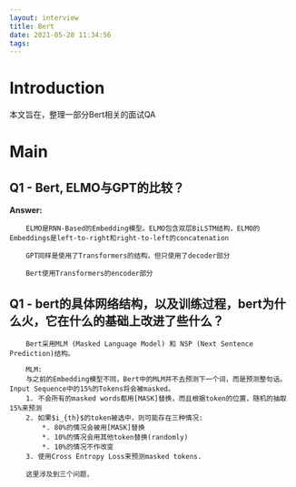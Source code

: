 ```yaml
---
layout: interview
title: Bert
date: 2021-05-28 11:34:56
tags:
---
```


# Introduction

本文旨在，整理一部分Bert相关的面试QA

# Main

## Q1 - Bert, ELMO与GPT的比较？

**Answer:**

        ELMO是RNN-Based的Embedding模型。ELMO包含双层BiLSTM结构，ELMO的Embeddings是left-to-right和right-to-left的concatenation

        GPT同样是使用了Transformers的结构，但只使用了decoder部分

        Bert使用Transformers的encoder部分

## Q1 - bert的具体网络结构，以及训练过程，bert为什么火，它在什么的基础上改进了些什么？

        Bert采用MLM (Masked Language Model) 和 NSP (Next Sentence Prediction)结构。

        MLM:
        与之前的Embedding模型不同，Bert中的MLM并不去预测下一个词，而是预测整句话。Input Sequence中的15%的Tokens将会被masked。
        1. 不会所有的masked words都用[MASK]替换，而且根据token的位置，随机的抽取15%来预测
        2. 如果$i_{th}$的token被选中，则可能存在三种情况:
            *. 80%的情况会被用[MASK]替换
            *. 10%的情况会用其他token替换(randomly)
            *. 10%的情况不作改变
        3. 使用Cross Entropy Loss来预测masked tokens.

        这里涉及到三个问题，
